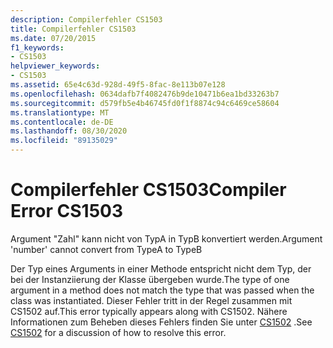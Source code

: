 ```yaml
---
description: Compilerfehler CS1503
title: Compilerfehler CS1503
ms.date: 07/20/2015
f1_keywords:
- CS1503
helpviewer_keywords:
- CS1503
ms.assetid: 65e4c63d-928d-49f5-8fac-8e113b07e128
ms.openlocfilehash: 0634dafb7f4082476b9de10471b6ea1bd33263b7
ms.sourcegitcommit: d579fb5e4b46745fd0f1f8874c94c6469ce58604
ms.translationtype: MT
ms.contentlocale: de-DE
ms.lasthandoff: 08/30/2020
ms.locfileid: "89135029"
---
```

# <a name="compiler-error-cs1503"></a><span data-ttu-id="6103d-103">Compilerfehler CS1503</span><span class="sxs-lookup"><span data-stu-id="6103d-103">Compiler Error CS1503</span></span>
<span data-ttu-id="6103d-104">Argument "Zahl" kann nicht von TypA in TypB konvertiert werden.</span><span class="sxs-lookup"><span data-stu-id="6103d-104">Argument 'number' cannot convert from TypeA to TypeB</span></span>  
  
 <span data-ttu-id="6103d-105">Der Typ eines Arguments in einer Methode entspricht nicht dem Typ, der bei der Instanziierung der Klasse übergeben wurde.</span><span class="sxs-lookup"><span data-stu-id="6103d-105">The type of one argument in a method does not match the type that was passed when the class was instantiated.</span></span> <span data-ttu-id="6103d-106">Dieser Fehler tritt in der Regel zusammen mit CS1502 auf.</span><span class="sxs-lookup"><span data-stu-id="6103d-106">This error typically appears along with CS1502.</span></span> <span data-ttu-id="6103d-107">Nähere Informationen zum Beheben dieses Fehlers finden Sie unter [CS1502](../language-reference/compiler-messages/cs1502.md) .</span><span class="sxs-lookup"><span data-stu-id="6103d-107">See [CS1502](../language-reference/compiler-messages/cs1502.md) for a discussion of how to resolve this error.</span></span>
